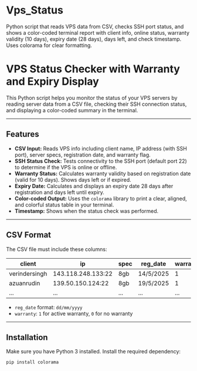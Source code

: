 # Vps_Status
Python script that reads VPS data from CSV, checks SSH port status, and shows a color-coded terminal report with client info, online status, warranty validity (10 days), expiry date (28 days), days left, and check timestamp. Uses colorama for clear formatting.

# VPS Status Checker with Warranty and Expiry Display

This Python script helps you monitor the status of your VPS servers by reading server data from a CSV file, checking their SSH connection status, and displaying a color-coded summary in the terminal.

---

## Features

- **CSV Input:** Reads VPS info including client name, IP address (with SSH port), server specs, registration date, and warranty flag.
- **SSH Status Check:** Tests connectivity to the SSH port (default port 22) to determine if the VPS is online or offline.
- **Warranty Status:** Calculates warranty validity based on registration date (valid for 10 days). Shows days left or if expired.
- **Expiry Date:** Calculates and displays an expiry date 28 days after registration and days left until expiry.
- **Color-coded Output:** Uses the `colorama` library to print a clear, aligned, and colorful status table in your terminal.
- **Timestamp:** Shows when the status check was performed.

---

## CSV Format

The CSV file must include these columns:

| client       | ip              | spec | reg_date  | warranty |
|--------------|-----------------|------|-----------|----------|
| verindersingh| 143.118.248.133:22 | 8gb  | 14/5/2025 | 1        |
| azuanrudin   | 139.50.150.124:22 | 8gb  | 19/5/2025 | 1        |
| ...          | ...             | ...  | ...       | ...      |

- `reg_date` format: `dd/mm/yyyy`
- `warranty`: `1` for active warranty, `0` for no warranty

---

## Installation

Make sure you have Python 3 installed. Install the required dependency:

```bash
pip install colorama
